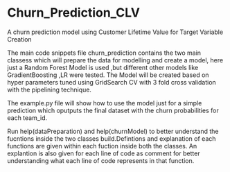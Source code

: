 # Churn_Prediction_CLV
A churn prediction model using Customer Lifetime Value for Target Variable Creation

The main code snippets file churn_prediction contains the two main classess which will prepare the data for modelling and create a model, here just a Random Forest Model is used ,but different other models like GradientBoosting ,LR were tested. The Model will be created based on hyper parameters tuned using GridSearch CV with 3 fold cross validation with the pipelining technique.

The example.py file will show how to use the model just for a simple prediction which oputputs the final dataset with the churn probabilities for each team_id.


Run help(dataPreparation) and help(churnModel) to better understand the fucntions inside the two classes build.Defintions and explanation of each functions are given within each fuction inside both the classes.
An explantion is also given for each line of code as comment for better understanding what each line of code represents in that function.
